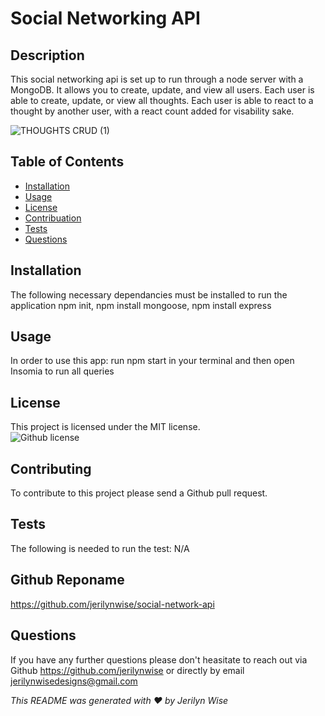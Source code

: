 # Social Networking API
  ## Description

  This social networking api is set up to run through a node server with a MongoDB. It allows you to create, update, and view all users. Each user is able to create, update, or view all thoughts. Each user is able to react to a thought by another user, with a react count added for visability sake. </br>

  ![THOUGHTS CRUD (1)](https://user-images.githubusercontent.com/102970872/187570838-2d954064-9fc3-4ad1-a1f4-10ff334e473c.gif)</br>
  


  ## Table of Contents

  * [Installation](#installation)</br>
  * [Usage](#usage)</br>
  * [License](#license)</br>
  * [Contribuation](#contributing)</br>
  * [Tests](#tests)</br>
  * [Questions](#questions)</br>

  ## Installation
  The following necessary dependancies must be installed to run the application
  npm init, npm install mongoose, npm install express

  ## Usage
  In order to use this app:
  run npm start in your terminal and then open Insomia to run all queries

  ## License
  This project is licensed under the MIT license.</br>
  ![Github license](https://img.shields.io/badge/license-MIT-blue.svg)

  ## Contributing
  To contribute to this project please send a Github pull request.

  ## Tests 
  The following is needed to run the test: N/A

  ## Github Reponame
  https://github.com/jerilynwise/social-network-api

  ## Questions 
  If you have any further questions please don't heasitate to reach out via Github https://github.com/jerilynwise or directly by email jerilynwisedesigns@gmail.com
 

  _This README was generated with ❤️ by Jerilyn Wise_ 

